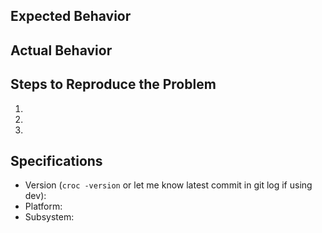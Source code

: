 ## Expected Behavior


## Actual Behavior


## Steps to Reproduce the Problem

  1.
  1.
  1.

## Specifications

  - Version (`croc -version` or let me know latest commit in git log if using dev):
  - Platform:
  - Subsystem:
